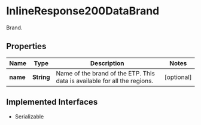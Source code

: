 

# InlineResponse200DataBrand

Brand.

## Properties

Name | Type | Description | Notes
------------ | ------------- | ------------- | -------------
**name** | **String** | Name of the brand of the ETP. This data is available for all the regions. |  [optional]


## Implemented Interfaces

* Serializable


